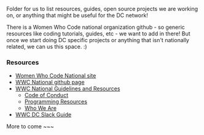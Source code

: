 Folder for us to list resources, guides, open source projects we are working on, or anything that might be useful for the DC network!

There is a Women Who Code national organization github - so generic resources like coding tutorials, guides, etc - we want to add in there! But once we start doing DC specific projects or anything that isn't nationally related, we can us this space. :)

### Resources
* [Women Who Code National site](https://www.womenwhocode.com/)  
* [WWC National github page](https://github.com/WomenWhoCode)  
* [WWC National Guidelines and Resources](https://github.com/WomenWhoCode/guidelines-resources)  
	* [Code of Conduct](https://github.com/WomenWhoCode/guidelines-resources/blob/master/code_of_conduct.md)
	* [Programming Resources](https://github.com/WomenWhoCode/guidelines-resources/blob/master/learn_to_program.md)
	* [Who We Are](https://github.com/WomenWhoCode/guidelines-resources/blob/master/who_we_are.md) 
* [WWC DC Slack Guide](https://github.com/womenwhocodedc/organization/blob/master/slack_guide.md)


More to come ~~~